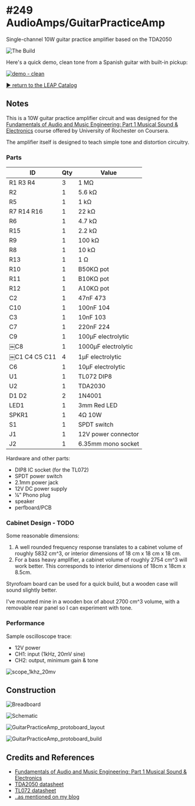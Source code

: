 # #249 AudioAmps/GuitarPracticeAmp

Single-channel 10W guitar practice amplifier based on the TDA2050

![The Build](./assets/GuitarPracticeAmp_build.jpg?raw=true)

Here's a quick demo, clean tone from a Spanish guitar with built-in pickup:

[![demo - clean](http://img.youtube.com/vi/JPGOWG4AId8/0.jpg)](http://www.youtube.com/watch?v=JPGOWG4AId8)

[:arrow_forward: return to the LEAP Catalog](http://leap.tardate.com)

## Notes

This is a 10W guitar practice amplifier circuit and was designed for the
[Fundamentals of Audio and Music Engineering: Part 1 Musical Sound & Electronics](https://www.coursera.org/learn/audio-engineering)
course offered by University of Rochester on Coursera.

The amplifier itself is designed to teach simple tone and distortion circuitry.


### Parts

| ID           | Qty | Value               |
|--------------|-----|---------------------|
| R1 R3 R4     | 3   | 1 MΩ                |
| R2           | 1   | 5.6 kΩ              |
| R5           | 1   | 1 kΩ                |
| R7 R14 R16   | 1   | 22 kΩ               |
| R6           | 1   | 4.7 kΩ              |
| R15          | 1   | 2.2 kΩ              |
| R9           | 1   | 100 kΩ              |
| R8           | 1   | 10 kΩ               |
| R13          | 1   | 1 Ω                 |
| R10          | 1   | B50KΩ pot           |
| R11          | 1   | B10KΩ pot           |
| R12          | 1   | A10KΩ pot           |
| C2           | 1   | 47nF 473            |
| C10          | 1   | 100nF 104           |
| C3           | 1   | 10nF 103            |
| C7           | 1   | 220nF 224           |
| C9           | 1   | 100µF electrolytic  |
|￼C8           | 1   | 1000µF electrolytic |
|￼C1 C4 C5 C11 | 4   | 1µF electrolytic    |
| C6           | 1   | 10µF electrolytic   |
| U1           | 1   | TL072 DIP8          |￼￼￼
| U2           | 1   | TDA2030             |￼￼￼
| D1 D2        | 2   | 1N4001              |
| LED1         | 1   | 3mm Red LED         |
| SPKR1        | 1   | 4Ω 10W              |
| S1           | 1   | SPDT switch         |
| J1           | 1   | 12V power connector |
| J2           | 1   | 6.35mm mono socket  |

Hardware and other parts:

* DIP8 IC socket (for the TL072)
* SPDT power switch
* 2.1mm power jack
* 12V DC power supply
* 1⁄4” Phono plug
* speaker
* perfboard/PCB

### Cabinet Design - TODO

Some reasonable dimensions:

1. A well rounded frequency response translates to a cabinet volume of roughly 5832 cm^3, or interior dimensions of 18 cm x 18 cm x 18 cm.
2. For a bass heavy amplifier, a cabinet volume of roughly 2754 cm^3 will work better. This corresponds to interior dimensions of 18cm x 18cm x 8.5cm.

Styrofoam board can be used for a quick build, but a wooden case will sound slightly better.

I've mounted mine in a wooden box of about 2700 cm^3 volume, with a removable rear panel so I can experiment with tone.

### Performance

Sample oscilloscope trace:

* 12V power
* CH1: input (1kHz, 20mV sine)
* CH2: output, minimum gain & tone

![scope_1khz_20mv](./assets/scope_1khz_20mv.gif?raw=true)

## Construction

![Breadboard](./assets/GuitarPracticeAmp_bb.jpg?raw=true)

![Schematic](./assets/GuitarPracticeAmp_schematic.jpg?raw=true)

![GuitarPracticeAmp_protoboard_layout](./assets/GuitarPracticeAmp_protoboard_layout.jpg?raw=true)

![GuitarPracticeAmp_protoboard_build](./assets/GuitarPracticeAmp_protoboard_build.jpg?raw=true)

## Credits and References
* [Fundamentals of Audio and Music Engineering: Part 1 Musical Sound & Electronics](https://www.coursera.org/learn/audio-engineering)
* [TDA2050 datasheet](http://parts.io/detail/1583208/TDA2050V)
* [TL072 datasheet](http://parts.io/detail/12204535/TL072)
* [..as mentioned on my blog](http://blog.tardate.com/2017/02/leap249-guitar-practice-amp.html)
